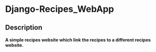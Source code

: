 # Django-Recipes_WebApp
## Description
#### A simple recipes website which link the recipes to a different recipes website.
